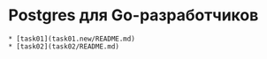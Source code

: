 # Postgres для Go-разработчиков
    * [task01](task01.new/README.md)
    * [task02](task02/README.md)
    